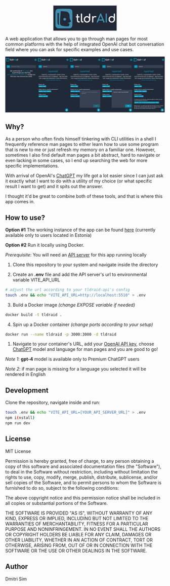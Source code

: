 <p align="center">
  <img width="200" src="/public/readme-logo.png" alt="app-logo" />
</p>

A web application that allows you to go through man pages for most common platforms with the help of integrated OpenAI chat bot conversation field where you can ask for specific examples and use cases.

<img src="/public/tldraid-demo.png" alt="tldraid-demo-image" />

## Why?

As a person who often finds himself tinkering with CLI utilities in a shell I frequently reference man pages to either learn how to use some program that is new to me or just refresh my memory on a familiar one. However, sometimes I also find default man pages a bit abstract, hard to navigate or even lacking in some cases, so I end up searching the web for more specific implementations.

With arrival of OpenAI's [ChatGPT](https://chat.openai.com/auth/login) my life got a lot easier since I can just ask it exactly what I want to do with a utility of my choice (or what specific result I want to get) and it spits out the answer.

I thought it'd be great to combine both of these tools, and that is where this app comes in.

## How to use?

**Option #1**
The working instance of the app can be found [here](https://tldraid.simlabs.dev) (currently available only to users located in Estonia)

**Option #2**
Run it locally using Docker.

_Prerequisite_:
You will need an [API server](https://github.com/simdima/tldraid-api) for this app running locally

1. Clone this repository to your system and navigate inside the directory

2. Create an **.env** file and add the API server's url to environmental variable VITE_API_URL

```sh
# adjust the url according to your tldraid-api's config
touch .env && echo "VITE_API_URL=http://localhost:5510" > .env
```

3. Build a Docker image _(change EXPOSE variable if needed)_

```sh
docker build -t tldraid .
```

4. Spin up a Docker container _(change ports according to your setup)_

```sh
docker run --name tldraid -p 3000:3000 -d tldraid
```

1. Navigate to your container's URL, add your [OpenAI API key](https://platform.openai.com/account/api-keys), choose [ChatGPT](https://platform.openai.com/docs/guides/gpt) model</a> and language for man pages and you are good to go!

_Note 1_: **gpt-4** model is available only to Premium ChatGPT users

_Note 2_: if man page is missing for a language you selected it will be rendered in English

## Development

Clone the repository, navigate inside and run:

```sh
touch .env && echo "VITE_API_URL=[YOUR_API_SERVER_URL]" > .env
npm i(nstall)
npm run dev
```

## License

MIT License

Permission is hereby granted, free of charge, to any person obtaining a copy
of this software and associated documentation files (the "Software"), to deal
in the Software without restriction, including without limitation the rights
to use, copy, modify, merge, publish, distribute, sublicense, and/or sell
copies of the Software, and to permit persons to whom the Software is
furnished to do so, subject to the following conditions:

The above copyright notice and this permission notice shall be included in all
copies or substantial portions of the Software.

THE SOFTWARE IS PROVIDED "AS IS", WITHOUT WARRANTY OF ANY KIND, EXPRESS OR
IMPLIED, INCLUDING BUT NOT LIMITED TO THE WARRANTIES OF MERCHANTABILITY,
FITNESS FOR A PARTICULAR PURPOSE AND NONINFRINGEMENT. IN NO EVENT SHALL THE
AUTHORS OR COPYRIGHT HOLDERS BE LIABLE FOR ANY CLAIM, DAMAGES OR OTHER
LIABILITY, WHETHER IN AN ACTION OF CONTRACT, TORT OR OTHERWISE, ARISING FROM,
OUT OF OR IN CONNECTION WITH THE SOFTWARE OR THE USE OR OTHER DEALINGS IN THE
SOFTWARE.

## Author

Dmitri Sim

